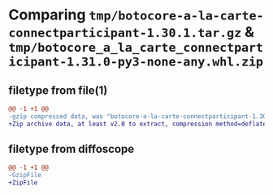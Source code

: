 # Comparing `tmp/botocore-a-la-carte-connectparticipant-1.30.1.tar.gz` & `tmp/botocore_a_la_carte_connectparticipant-1.31.0-py3-none-any.whl.zip`

## filetype from file(1)

```diff
@@ -1 +1 @@
-gzip compressed data, was "botocore-a-la-carte-connectparticipant-1.30.1.tar", last modified: Thu Jul  6 01:44:56 2023, max compression
+Zip archive data, at least v2.0 to extract, compression method=deflate
```

## filetype from diffoscope

```diff
@@ -1 +1 @@
-GzipFile
+ZipFile
```

